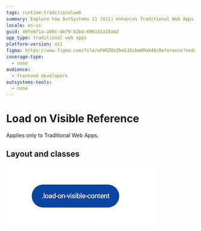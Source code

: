 ```yaml
---
tags: runtime-traditionalweb
summary: Explore how OutSystems 11 (O11) enhances Traditional Web Apps with the Load on Visible feature, improving UI performance and efficiency.
locale: en-us
guid: 40fe6f1a-a08c-4b79-b2b4-6961d1a18a42
app_type: traditional web apps
platform-version: o11
figma: https://www.figma.com/file/eFWRZ0nZhm5J5ibmKMak49/Reference?node-id=615:519
coverage-type:
  - none
audience:
  - frontend developers
outsystems-tools:
  - none
---
```

# Load on Visible Reference

<div class="info" markdown="1">

Applies only to Traditional Web Apps.

</div>

## Layout and classes

![Diagram illustrating the Load on Visible UI Pattern for Traditional Web Apps](images/loadonvisible-2-diag.png "Load on Visible Diagram")
